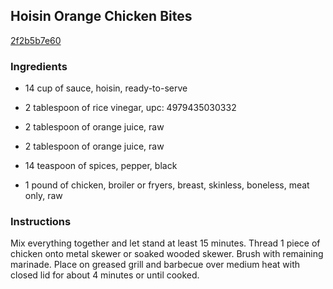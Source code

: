 ## Hoisin Orange Chicken Bites

[2f2b5b7e60](http://www.food.com/recipe/hoisin-orange-chicken-bites-71232)

### Ingredients

 - 14 cup of sauce, hoisin, ready-to-serve

 - 2 tablespoon of rice vinegar, upc: 4979435030332

 - 2 tablespoon of orange juice, raw

 - 2 tablespoon of orange juice, raw

 - 14 teaspoon of spices, pepper, black

 - 1 pound of chicken, broiler or fryers, breast, skinless, boneless, meat only, raw

### Instructions

Mix everything together and let stand at least 15 minutes. Thread 1 piece of chicken onto metal skewer or soaked wooded skewer. Brush with remaining marinade. Place on greased grill and barbecue over medium heat with closed lid for about 4 minutes or until cooked.